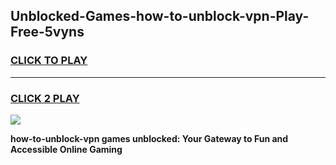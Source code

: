 
## Unblocked-Games-how-to-unblock-vpn-Play-Free-5vyns
<h3>
<a href="https://premium76.site?title=how-to-unblock-vpn&ref=18A1">CLICK TO PLAY</a></h3>
<hr>

<h3>
<a href="https://premium76.site?title=how-to-unblock-vpn&ref=18A1">CLICK 2 PLAY</a>
  
</h3>

<a href="https://premium76.site?title=how-to-unblock-vpn&ref=18A1"><img src="https://clearcache.store/games.png"></a>


**how-to-unblock-vpn games unblocked: Your Gateway to Fun and Accessible Online Gaming**
